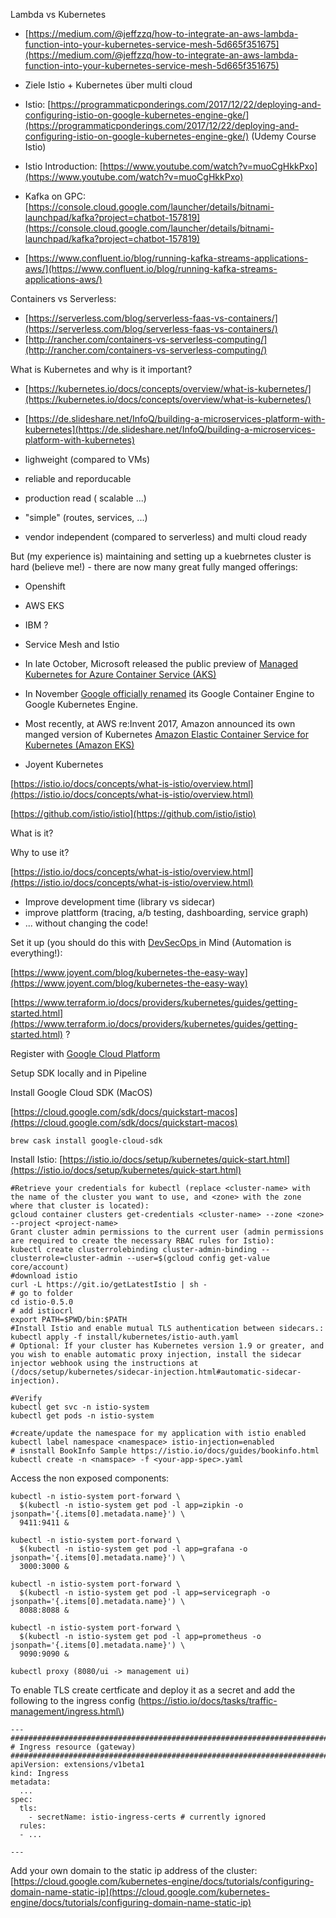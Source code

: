 Lambda vs Kubernetes

* [https://medium.com/@jeffzzq/how-to-integrate-an-aws-lambda-function-into-your-kubernetes-service-mesh-5d665f351675](https://medium.com/@jeffzzq/how-to-integrate-an-aws-lambda-function-into-your-kubernetes-service-mesh-5d665f351675)
* Ziele Istio + Kubernetes über multi cloud
* Istio: [https://programmaticponderings.com/2017/12/22/deploying-and-configuring-istio-on-google-kubernetes-engine-gke/](https://programmaticponderings.com/2017/12/22/deploying-and-configuring-istio-on-google-kubernetes-engine-gke/) \(Udemy Course Istio\)
* Istio Introduction: [https://www.youtube.com/watch?v=muoCgHkkPxo](https://www.youtube.com/watch?v=muoCgHkkPxo)
* Kafka on GPC: [https://console.cloud.google.com/launcher/details/bitnami-launchpad/kafka?project=chatbot-157819](https://console.cloud.google.com/launcher/details/bitnami-launchpad/kafka?project=chatbot-157819)

* [https://www.confluent.io/blog/running-kafka-streams-applications-aws/](https://www.confluent.io/blog/running-kafka-streams-applications-aws/)

Containers vs Serverless:

* [https://serverless.com/blog/serverless-faas-vs-containers/](https://serverless.com/blog/serverless-faas-vs-containers/)
* [http://rancher.com/containers-vs-serverless-computing/](http://rancher.com/containers-vs-serverless-computing/)

What is Kubernetes and why is it important?

* [https://kubernetes.io/docs/concepts/overview/what-is-kubernetes/](https://kubernetes.io/docs/concepts/overview/what-is-kubernetes/)

* [https://de.slideshare.net/InfoQ/building-a-microservices-platform-with-kubernetes](https://de.slideshare.net/InfoQ/building-a-microservices-platform-with-kubernetes)

* lighweight \(compared to VMs\)

* reliable and reporducable

* production read \( scalable ...\)

* "simple" \(routes, services, ...\)

* vendor independent \(compared to serverless\) and multi cloud ready

But \(my experience is\) maintaining and setting up a kuebrnetes cluster is hard \(believe me!\) - there are now many great fully manged offerings:

* Openshift
* AWS EKS
* IBM ?
* Service Mesh and Istio
* In late October, Microsoft released the public preview of [Managed Kubernetes for Azure Container Service \(AKS\)](https://azure.microsoft.com/en-us/blog/introducing-azure-container-service-aks-managed-kubernetes-and-azure-container-registry-geo-replication/)

* In November [Google officially renamed](https://cloudplatform.googleblog.com/2017/11/introducing-Certified-Kubernetes-and-Google-Kubernetes-Engine.html) its Google Container Engine to Google Kubernetes Engine.

* Most recently, at AWS re:Invent 2017, Amazon announced its own manged version of Kubernetes [Amazon Elastic Container Service for Kubernetes \(Amazon EKS\)](https://aws.amazon.com/eks/)

* Joyent Kubernetes

[https://istio.io/docs/concepts/what-is-istio/overview.html](https://istio.io/docs/concepts/what-is-istio/overview.html)

[https://github.com/istio/istio](https://github.com/istio/istio)

What is it?

Why to use it?

[https://istio.io/docs/concepts/what-is-istio/overview.html](https://istio.io/docs/concepts/what-is-istio/overview.html)

* Improve development time \(library vs sidecar\)
* improve plattform \(tracing, a/b testing, dashboarding, service graph\) 
* ... without changing the code! 

Set it up \(you should do this with [DevSecOps ](/devsecops.md)in Mind \(Automation is everything!\):

[https://www.joyent.com/blog/kubernetes-the-easy-way](https://www.joyent.com/blog/kubernetes-the-easy-way)

[https://www.terraform.io/docs/providers/kubernetes/guides/getting-started.html](https://www.terraform.io/docs/providers/kubernetes/guides/getting-started.html) ?

Register with [Google Cloud Platform](https://cloud.google.com/?hl=de)

Setup SDK locally and in Pipeline

Install Google Cloud SDK \(MacOS\)

[https://cloud.google.com/sdk/docs/quickstart-macos](https://cloud.google.com/sdk/docs/quickstart-macos)

```
brew cask install google-cloud-sdk
```

Install Istio: [https://istio.io/docs/setup/kubernetes/quick-start.html](https://istio.io/docs/setup/kubernetes/quick-start.html)

```
#Retrieve your credentials for kubectl (replace <cluster-name> with the name of the cluster you want to use, and <zone> with the zone where that cluster is located):
gcloud container clusters get-credentials <cluster-name> --zone <zone> --project <project-name>
Grant cluster admin permissions to the current user (admin permissions are required to create the necessary RBAC rules for Istio):
kubectl create clusterrolebinding cluster-admin-binding --clusterrole=cluster-admin --user=$(gcloud config get-value core/account)
#download istio
curl -L https://git.io/getLatestIstio | sh -
# go to folder
cd istio-0.5.0
# add istiocrl
export PATH=$PWD/bin:$PATH
#Install Istio and enable mutual TLS authentication between sidecars.:
kubectl apply -f install/kubernetes/istio-auth.yaml
# Optional: If your cluster has Kubernetes version 1.9 or greater, and you wish to enable automatic proxy injection, install the sidecar injector webhook using the instructions at (/docs/setup/kubernetes/sidecar-injection.html#automatic-sidecar-injection).

#Verify
kubectl get svc -n istio-system
kubectl get pods -n istio-system

#create/update the namespace for my application with istio enabled
kubectl label namespace <namespace> istio-injection=enabled
# isnstall BookInfo Sample https://istio.io/docs/guides/bookinfo.html
kubectl create -n <namspace> -f <your-app-spec>.yaml
```

Access the non exposed components:

```
kubectl -n istio-system port-forward \
  $(kubectl -n istio-system get pod -l app=zipkin -o jsonpath='{.items[0].metadata.name}') \
  9411:9411 &

kubectl -n istio-system port-forward \
  $(kubectl -n istio-system get pod -l app=grafana -o jsonpath='{.items[0].metadata.name}') \
  3000:3000 &

kubectl -n istio-system port-forward \
  $(kubectl -n istio-system get pod -l app=servicegraph -o jsonpath='{.items[0].metadata.name}') \
  8088:8088 &

kubectl -n istio-system port-forward \
  $(kubectl -n istio-system get pod -l app=prometheus -o jsonpath='{.items[0].metadata.name}') \
  9090:9090 &

kubectl proxy (8080/ui -> management ui)
```

To enable TLS create certficate and deploy it as a secret and add the following to the ingress config \(https://istio.io/docs/tasks/traffic-management/ingress.html\)

```
---
###########################################################################
# Ingress resource (gateway)
##########################################################################
apiVersion: extensions/v1beta1
kind: Ingress
metadata:
  ...
spec:
  tls:
    - secretName: istio-ingress-certs # currently ignored
  rules:
  - ...

---
```

Add your own domain to the static ip address of the cluster: [https://cloud.google.com/kubernetes-engine/docs/tutorials/configuring-domain-name-static-ip](https://cloud.google.com/kubernetes-engine/docs/tutorials/configuring-domain-name-static-ip)

